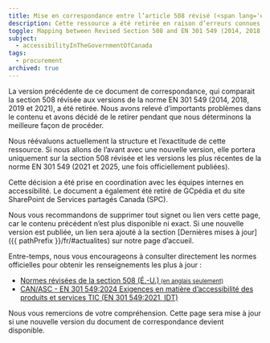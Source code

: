 ```yaml
---
title: Mise en correspondance entre l’article 508 révisé (<span lang='en'>Revised Section 508</span>) et la norme EN 301 549 (2014, 2018, 2019 et 2021)
description: Cette ressource a été retirée en raison d’erreurs connues. Nous évaluons les prochaines étapes et pourrions publier une version mise à jour une fois que la norme EN 301 549:2025 sera finalisée.
toggle: Mapping between Revised Section 508 and EN 301 549 (2014, 2018, 2019 and 2021)
subject:
  - accessibilityInTheGovernmentOfCanada
tags:
  - procurement
archived: true
---
```


La version précédente de ce document de correspondance, qui comparait la section 508 révisée aux versions de la norme EN 301 549 (2014, 2018, 2019 et 2021), a été retirée. Nous avons relevé d’importants problèmes dans le contenu et avons décidé de le retirer pendant que nous déterminons la meilleure façon de procéder.

Nous réévaluons actuellement la structure et l’exactitude de cette ressource. Si nous allons de l’avant avec une nouvelle version, elle portera uniquement sur la section 508 révisée et les versions les plus récentes de la norme EN 301 549 (2021 et 2025, une fois officiellement publiées).

Cette décision a été prise en coordination avec les équipes internes en accessibilité. Le document a également été retiré de GCpédia et du site SharePoint de Services partagés Canada (SPC).

Nous vous recommandons de supprimer tout signet ou lien vers cette page, car le contenu précédent n’est plus disponible ni exact. Si une nouvelle version est publiée, un lien sera ajouté à la section [Dernières mises à jour]({{ pathPrefix }}/fr/#actualites) sur notre page d’accueil.

Entre-temps, nous vous encourageons à consulter directement les normes officielles pour obtenir les renseignements les plus à jour :

- [Normes révisées de la section 508 (É.-U.)<small lang="fr"> (en anglais seulement)</small>](https://www.access-board.gov/ict/)
- [CAN/ASC - EN 301 549:2024 Exigences en matière d’accessibilité des produits et services TIC (EN 301 549:2021, IDT)](https://accessibilite.canada.ca/elaboration-normes-accessibilite/canasc-en-301-5492024-exigences-daccessibilite-pour-les-produits-et-services-de-tic)

Nous vous remercions de votre compréhension. Cette page sera mise à jour si une nouvelle version du document de correspondance devient disponible.
